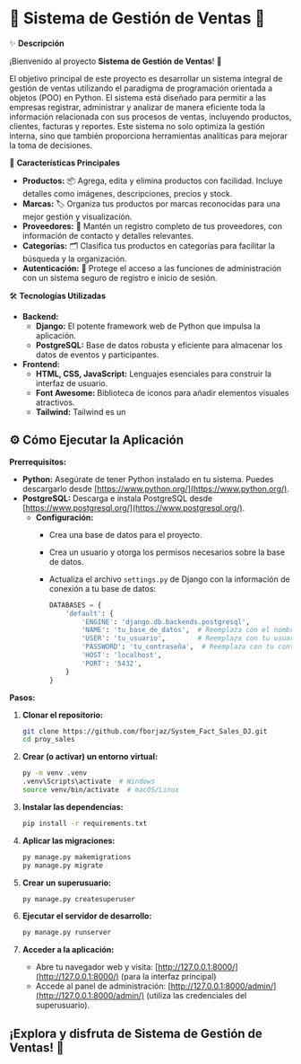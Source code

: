 # 🎁 Sistema de Gestión de Ventas 🏬

✨ **Descripción**

¡Bienvenido al proyecto **Sistema de Gestión de Ventas**! 🛒

El objetivo principal de este proyecto es desarrollar un sistema integral de gestión de ventas utilizando el paradigma de programación orientada a objetos (POO) en Python. El sistema está diseñado para permitir a las empresas registrar, administrar y analizar de manera eficiente toda la información relacionada con sus procesos de ventas, incluyendo productos, clientes, facturas y reportes. Este sistema no solo optimiza la gestión interna, sino que también proporciona herramientas analíticas para mejorar la toma de decisiones.

🚀 **Características Principales**

* **Productos:** 📦 Agrega, edita y elimina productos con facilidad. Incluye detalles como imágenes, descripciones, precios y stock.
* **Marcas:** 🏷️ Organiza tus productos por marcas reconocidas para una mejor gestión y visualización.
* **Proveedores:** 🤝 Mantén un registro completo de tus proveedores, con información de contacto y detalles relevantes.
* **Categorías:** 🗂️ Clasifica tus productos en categorías para facilitar la búsqueda y la organización.
* **Autenticación:** 🔐 Protege el acceso a las funciones de administración con un sistema seguro de registro e inicio de sesión.

🛠️ **Tecnologías Utilizadas**

*   **Backend:**
    *   **Django:** El potente framework web de Python que impulsa la aplicación.
    *   **PostgreSQL:** Base de datos robusta y eficiente para almacenar los datos de eventos y participantes.
*   **Frontend:**
    *   **HTML, CSS, JavaScript:** Lenguajes esenciales para construir la interfaz de usuario.
    *   **Font Awesome:** Biblioteca de iconos para añadir elementos visuales atractivos.
    *   **Tailwind:** Tailwind es un 

## ⚙️ Cómo Ejecutar la Aplicación

**Prerrequisitos:**

*   **Python:** Asegúrate de tener Python instalado en tu sistema. Puedes descargarlo desde [https://www.python.org/](https://www.python.org/).
*   **PostgreSQL:** Descarga e instala PostgreSQL desde [https://www.postgresql.org/](https://www.postgresql.org/).
    *   **Configuración:**
        *   Crea una base de datos para el proyecto.
        *   Crea un usuario y otorga los permisos necesarios sobre la base de datos.
        *   Actualiza el archivo `settings.py` de Django con la información de conexión a tu base de datos:

            ```python
            DATABASES = {
                'default': {
                    'ENGINE': 'django.db.backends.postgresql',
                    'NAME': 'tu_base_de_datos',  # Reemplaza con el nombre de tu base de datos
                    'USER': 'tu_usuario',        # Reemplaza con tu usuario de PostgreSQL
                    'PASSWORD': 'tu_contraseña',  # Reemplaza con tu contraseña
                    'HOST': 'localhost',
                    'PORT': '5432',
                }
            }
            ```

**Pasos:**

1.  **Clonar el repositorio:**

    ```bash
    git clone https://github.com/fborjaz/System_Fact_Sales_DJ.git
    cd proy_sales
    ```

2.  **Crear (o activar) un entorno virtual:**

    ```bash
    py -m venv .venv
    .venv\Scripts\activate  # Windows
    source venv/bin/activate  # macOS/Linux
    ```

3.  **Instalar las dependencias:**

    ```bash
    pip install -r requirements.txt
    ```

4.  **Aplicar las migraciones:**

    ```bash
    py manage.py makemigrations
    py manage.py migrate
    ```

5.  **Crear un superusuario:**

    ```bash
    py manage.py createsuperuser
    ```

6.  **Ejecutar el servidor de desarrollo:**

    ```bash
    py manage.py runserver
    ```

7.  **Acceder a la aplicación:**

    *   Abre tu navegador web y visita: [http://127.0.0.1:8000/](http://127.0.0.1:8000/) (para la interfaz principal)
    *   Accede al panel de administración: [http://127.0.0.1:8000/admin/](http://127.0.0.1:8000/admin/) (utiliza las credenciales del superusuario).

## ¡Explora y disfruta de Sistema de Gestión de Ventas! 🧾
